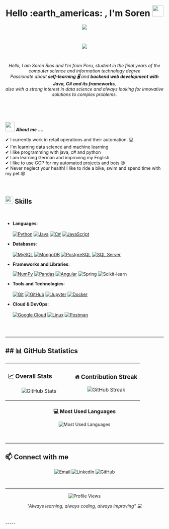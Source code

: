 <h1 align="center">Hello :earth_americas: , I'm Soren <img src="https://media.giphy.com/media/hvRJCLFzcasrR4ia7z/giphy.gif" width="35"></h1>
<p align="center">
  <a href="https://git.io/typing-svg"><img src="https://readme-typing-svg.demolab.com?font=Time+New+Roman&color=%23C8BE25&size=25&center=true&vCenter=true&width=600&height=100&lines=Software+Engineer+Student;Backend+Development;Data+Science;Machine+Learning" /></a>
</p>

<br>

<p align="center">
  <a href="https://git.io/typing-svg"><img src="https://readme-typing-svg.demolab.com?font=Time+New+Roman&color=%23C8BE25&size=25&center=true&vCenter=true&width=600&height=100&lines=Software+Engineer+Student;Backend+Development;Data+Science;Machine+Learning" /></a>
</p>
<br>
<p align="center">
  <em>
    Hello, I am Soren Rios and I'm from Peru, student in the final years of the computer science and information technology degree <br>
    Passionate about <b>self-learning</b> 🖥️ and <b>backend web development with Java, C# and its frameworks</b>,<br>also with a strong 
    interest in data science and always looking for innovative solutions to complex problems.
  </em> 
  <br>
</p>
<br>

  <br>
  <br>

<img src="https://media.giphy.com/media/iY8CRBdQXODJSCERIr/giphy.gif" width="30px">&nbsp;***About me ....***

✔ I currently work in retail operations and their automation. :computer: <br>
✔ I'm learning data science and machine learning<br>
✔ I like programming with java, c# and python<br>
✔ I am learning German and improving my English.<br>
✔ I like to use GCP for my automated projects and bots 😉<br>
✔ Never neglect your health! I like to ride a bike, swim and spend time with my pet.😎
<br>
<br>
<br>

<!----------------------------------------section of your skills------------------------->
## <img src="https://media2.giphy.com/media/QssGEmpkyEOhBCb7e1/giphy.gif?cid=ecf05e47a0n3gi1bfqntqmob8g9aid1oyj2wr3ds3mg700bl&rid=giphy.gif" width ="25"><b> Skills</b>
<br>

<p align="center">

- **Languages**:
  <br>
  <br>
  <a href="#"><img alt="Python" src="https://img.shields.io/badge/Python%20-%2314354C.svg?logo=python&logoColor=white"></a>
  <a href="https://www.java.com/"><img alt="Java" src="https://custom-icon-badges.demolab.com/badge/Java-007396.svg?logo=java&logoColor=white"></a>
  <a href="#"><img alt="C#" src="https://img.shields.io/badge/C%23%20-%23239120.svg?logo=c-sharp&logoColor=white"></a>
  <a href="#"><img alt="JavaScript" src="https://img.shields.io/badge/JavaScript%20-%23F7DF1E.svg?logo=javascript&logoColor=black"></a>
  <br>

- **Databases**:
  <br>
  <br>
  <a href="#"><img alt="MySQL" src="https://img.shields.io/badge/MySQL%20-%234479A1.svg?logo=mysql&logoColor=white"></a>
  <a href="#"><img alt="MongoDB" src="https://img.shields.io/badge/MongoDB%20-%234ea94b.svg?logo=mongodb&logoColor=white"></a>
  <a href="#"><img alt="PostgreSQL" src="https://img.shields.io/badge/PostgreSQL%20-%23316192.svg?logo=postgresql&logoColor=white"></a>
  <a href="#"><img alt="SQL Server" src="https://img.shields.io/badge/SQL%20Server-%23CC2927.svg?logo=microsoft-sql-server&logoColor=white">     </a>
  <br>

- **Frameworks and Libraries**:

     <a href="https://github.com/Bouaskaoun"><img alt="NumPy" src="https://img.shields.io/badge/Numpy%20-%23013243.svg?logo=numpy&logoColor=white"></a>
    <a href="https://github.com/Bouaskaoun"><img alt="Pandas" src="https://img.shields.io/badge/Pandas%20-%23150458.svg?logo=pandas&logoColor=white"></a>
    <a href="https://github.com/Bouaskaoun"><img alt="Angular" src="https://img.shields.io/badge/Angular%20-%23D00000.svg?logo=Angular&logoColor=white"></a>
    ![Spring](http://img.shields.io/badge/-Spring-6db33f?style=flat-square&logo=spring&logoColor=white)
    ![Scikit-learn](https://img.shields.io/badge/ScikitLearn-F7931E?style=flat-square&logo=Scikit-learn&logoColor=white)

- **Tools and Technologies**:
  <br>
  <br>
  <a href="#"><img alt="Git" src="https://img.shields.io/badge/Git%20-%23F05033.svg?logo=git&logoColor=white"></a>
  <a href="#"><img alt="GitHub" src="https://img.shields.io/badge/GitHub%20-%23121011.svg?logo=github&logoColor=white"></a>
  <a href="#"><img alt="Jupyter" src="https://img.shields.io/badge/Jupyter%20-%23F37626.svg?logo=jupyter&logoColor=white"></a>
  <a href="#"><img alt="Docker" src="https://img.shields.io/badge/Docker%20-%232496ED.svg?logo=docker&logoColor=white"></a>
  <br>

- **Cloud & DevOps**:
  <br>
  <br>
  <a href="#"><img alt="Google Cloud" src="https://img.shields.io/badge/Google%20Cloud%20-%234285F4.svg?logo=google-cloud&logoColor=white"></a>
  <a href="#"><img alt="Linux" src="https://img.shields.io/badge/Linux%20-%23FCC624.svg?logo=linux&logoColor=black"></a>
  <a href="#"><img alt="Postman" src="https://img.shields.io/badge/Postman%20-%23FF6C37.svg?logo=postman&logoColor=white"></a>

<br>
<br>

<!-- new changes -->
<!-- 🚀 Featured Projects

<div align="center">

### [Project Name 1](https://github.com/sorenriosdev/project1)
**Backend API with Java Spring Boot**
- RESTful API with PostgreSQL integration
- JWT Authentication & Role-based authorization
- Docker containerization and GCP deployment

### [Project Name 2](https://github.com/sorenriosdev/project2)
**Data Analysis Dashboard**
- Python (Pandas, NumPy, Matplotlib)
- Interactive visualizations with retail operations data
- Machine learning models for sales prediction

### [Project Name 3](https://github.com/sorenriosdev/project3)
**Automation Bot for Retail Operations**
- C# .NET Core application
- Google Cloud Platform integration
- Automated inventory management system

</div>

<br> -->

---

## ## 📊 GitHub Statistics

<div align="center">

<table>
<tr>
<td width="50%">

### 📈 Overall Stats
<p align="center">
  <img src="https://github-readme-stats.vercel.app/api?username=sorenriosdev&show_icons=true&hide_border=true&title_color=3B82F6&icon_color=3B82F6&text_color=ffffff&bg_color=1a1b27&count_private=true&include_all_commits=true&border_radius=10" alt="GitHub Stats"/>
</p>

</td>
<td width="50%">

### 🔥 Contribution Streak
<p align="center">
  <img src="https://github-readme-streak-stats.herokuapp.com/?user=sorenriosdev&hide_border=true&background=1a1b27&stroke=3B82F6&ring=3B82F6&fire=3B82F6&currStreakLabel=ffffff&sideLabels=ffffff&currStreakNum=ffffff&dates=ffffff&sideNums=ffffff&border_radius=10" alt="GitHub Streak"/>
</p>

</td>
</tr>
</table>

<div style="margin: 20px 0;">

### 💻 Most Used Languages
<p align="center">
  <img src="https://github-readme-stats.vercel.app/api/top-langs/?username=sorenriosdev&layout=compact&hide_border=true&title_color=3B82F6&text_color=ffffff&bg_color=1a1b27&count_private=true&include_all_commits=true&langs_count=8&border_radius=10" alt="Most Used Languages"/>
</p>

</div>

</div>

<br>

---

## 📫 Connect with me

<p align="center">
  <a href="mailto:soren.rios@example.com">
    <img src="https://img.shields.io/badge/Email-D14836?style=flat-square&logo=gmail&logoColor=white" alt="Email"/>
  </a>
  <a href="https://linkedin.com/in/sorenrios">
    <img src="https://img.shields.io/badge/LinkedIn-0077B5?style=flat-square&logo=linkedin&logoColor=white" alt="LinkedIn"/>
  </a>
  <a href="https://github.com/sorenriosdev">
    <img src="https://img.shields.io/badge/GitHub-100000?style=flat-square&logo=github&logoColor=white" alt="GitHub"/>
  </a>
</p>

<br>

---

<p align="center">
  <img src="https://komarev.com/ghpvc/?username=sorenriosdev&color=3B82F6&style=flat-square&label=Profile+Views" alt="Profile Views"/>
</p>

<p align="center">
  <em>"Always learning, always coding, always improving" 💻</em>
</p>

<br>
-----
 

